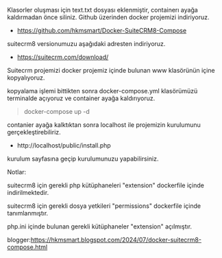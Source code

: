 Klasorler oluşması için text.txt dosyası eklenmiştir, containerı ayağa kaldırmadan önce siliniz.
Github üzerinden docker projemizi indiriyoruz.
-    https://github.com/hkmsmart/Docker-SuiteCRM8-Compose

suitecrm8 versionumuzu aşağıdaki adresten indiriyoruz.

-    https://suitecrm.com/download/

Suitecrm projemizi docker projemiz içinde bulunan www klasörünün içine kopyalıyoruz.

kopyalama işlemi bittikten sonra docker-compose.yml klasörümüzü terminalde açıyoruz ve container ayağa kaldırıyoruz.

>    docker-compose up -d



contanier ayağa kalktıktan sonra localhost ile projemizin kurulumunu gerçekleştirebiliriz.

-    http://localhost/public/install.php

kurulum sayfasına geçip kurulumunuzu yapabilirsiniz.



Notlar:

suitecrm8 için gerekli php kütüphaneleri  "extension" dockerfile içinde indirilmektedir.

suitecrm8 için gerekli dosya yetkileri "permissions" dockerfile içinde tanımlanmıştır.

php.ini içinde bulunan gerekli kütüphaneler "extension" açılmıştır.

blogger:https://hkmsmart.blogspot.com/2024/07/docker-suitecrm8-compose.html
